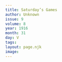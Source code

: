 ```yaml
---
title: Saturday’s Games
author: Unknown
issue: 9
volume: 8
year: 1916
month: 31
day: V
tags:
layout: page.njk
image:
---
```

